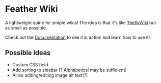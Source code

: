 # Feather Wiki

A lightweight quine for simple wikis! The idea is that it's like [TiddlyWiki](https://tiddlywiki.com) but as small as possible.

Check out the [Documentation](https://alamantus.github.com/FeatherWiki/) to see it in action and learn how to use it!

## Possible Ideas

- Custom CSS field
- Add sorting to sidebar (? Alphabetical may be sufficient)
- Allow adding/editing image alt text(?)
